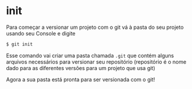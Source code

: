 # init

Para começar a versionar um projeto com o git vá à pasta do seu projeto usando seu Console e digite

```bash
$ git init
```

Esse comando vai criar uma pasta chamada `.git` que contém alguns arquivos necessários para versionar seu repositório (repositório é o nome dado para as diferentes versões para um projeto que usa git)

Agora a sua pasta está pronta para ser versionada com o git!
